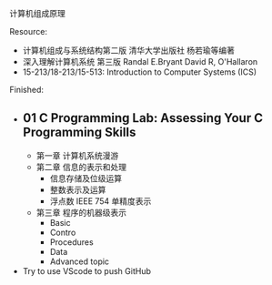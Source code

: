 计算机组成原理

Resource:

- 计算机组成与系统结构第二版 清华大学出版社 杨若瑜等编著
- 深入理解计算机系统 第三版 Randal E.Bryant David R, O'Hallaron
- 15-213/18-213/15-513: Introduction to Computer Systems (ICS) 
  

Finished:

- 01 C Programming Lab: Assessing Your C Programming Skills
  ---
  - 第一章 计算机系统漫游
  - 第二章 信息的表示和处理
    - 信息存储及位级运算
    - 整数表示及运算
    - 浮点数 IEEE 754 单精度表示
  - 第三章 程序的机器级表示
    - Basic
    - Contro
    - Procedures
    - Data
    - Advanced topic
- Try to use VScode to push GitHub
